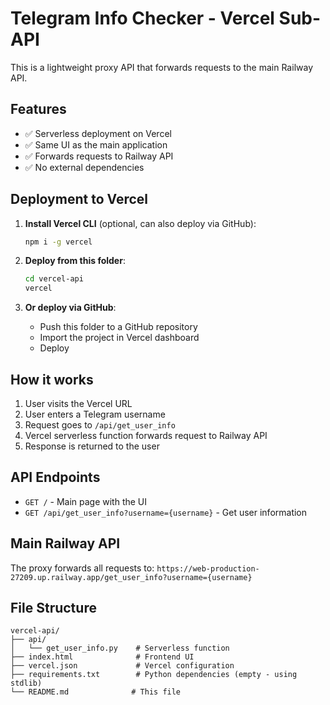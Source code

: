 # Telegram Info Checker - Vercel Sub-API

This is a lightweight proxy API that forwards requests to the main Railway API.

## Features

- ✅ Serverless deployment on Vercel
- ✅ Same UI as the main application
- ✅ Forwards requests to Railway API
- ✅ No external dependencies

## Deployment to Vercel

1. **Install Vercel CLI** (optional, can also deploy via GitHub):
   ```bash
   npm i -g vercel
   ```

2. **Deploy from this folder**:
   ```bash
   cd vercel-api
   vercel
   ```

3. **Or deploy via GitHub**:
   - Push this folder to a GitHub repository
   - Import the project in Vercel dashboard
   - Deploy

## How it works

1. User visits the Vercel URL
2. User enters a Telegram username
3. Request goes to `/api/get_user_info`
4. Vercel serverless function forwards request to Railway API
5. Response is returned to the user

## API Endpoints

- `GET /` - Main page with the UI
- `GET /api/get_user_info?username={username}` - Get user information

## Main Railway API

The proxy forwards all requests to:
`https://web-production-27209.up.railway.app/get_user_info?username={username}`

## File Structure

```
vercel-api/
├── api/
│   └── get_user_info.py    # Serverless function
├── index.html              # Frontend UI
├── vercel.json             # Vercel configuration
├── requirements.txt        # Python dependencies (empty - using stdlib)
└── README.md              # This file
```
